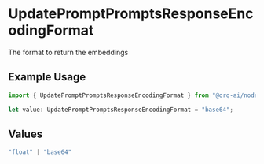 # UpdatePromptPromptsResponseEncodingFormat

The format to return the embeddings

## Example Usage

```typescript
import { UpdatePromptPromptsResponseEncodingFormat } from "@orq-ai/node/models/operations";

let value: UpdatePromptPromptsResponseEncodingFormat = "base64";
```

## Values

```typescript
"float" | "base64"
```